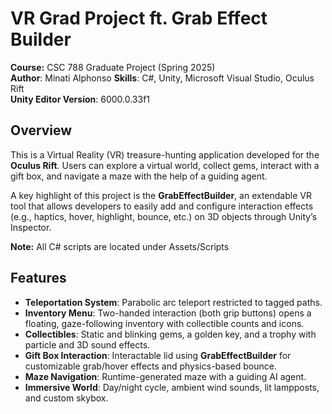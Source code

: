 # VR Grad Project ft. Grab Effect Builder
**Course:** CSC 788 Graduate Project (Spring 2025)<br/>
**Author**: Minati Alphonso
**Skills**: C#, Unity, Microsoft Visual Studio, Oculus Rift<br/>
**Unity Editor Version**: 6000.0.33f1

## Overview
This is a Virtual Reality (VR) treasure-hunting application developed for the **Oculus Rift**. Users can explore a virtual world, collect gems, interact with a gift box, and navigate a maze with the help of a guiding agent. 

A key highlight of this project is the **GrabEffectBuilder**, an extendable VR tool that allows developers to easily add and configure interaction effects (e.g., haptics, hover, highlight, bounce, etc.) on 3D objects through Unity’s Inspector.

**Note:** All C# scripts are located under Assets/Scripts

## Features
- **Teleportation System**: Parabolic arc teleport restricted to tagged paths.  
- **Inventory Menu**: Two-handed interaction (both grip buttons) opens a floating, gaze-following inventory with collectible counts and icons.  
- **Collectibles**: Static and blinking gems, a golden key, and a trophy with particle and 3D sound effects.  
- **Gift Box Interaction**: Interactable lid using **GrabEffectBuilder** for customizable grab/hover effects and physics-based bounce.  
- **Maze Navigation**: Runtime-generated maze with a guiding AI agent.  
- **Immersive World**: Day/night cycle, ambient wind sounds, lit lampposts, and custom skybox.  
